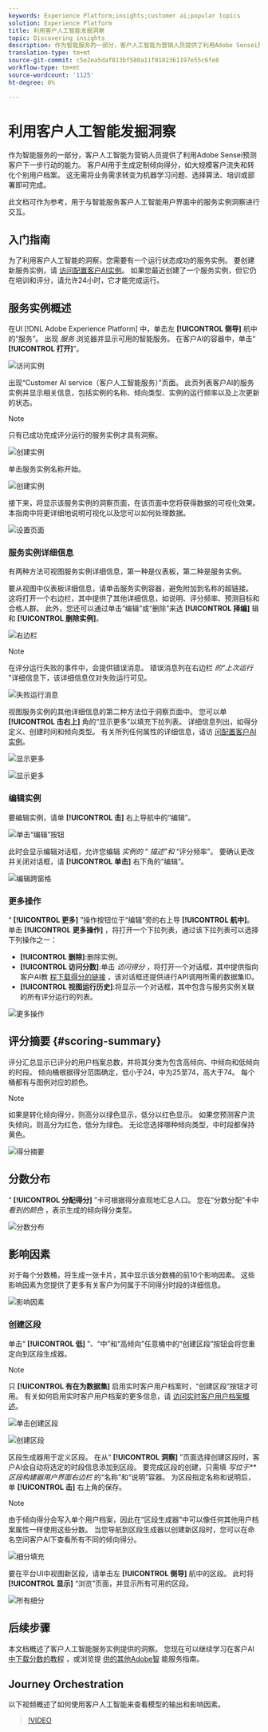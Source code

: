 ```yaml
---
keywords: Experience Platform;insights;customer ai;popular topics
solution: Experience Platform
title: 利用客户人工智能发掘洞察
topic: Discovering insights
description: 作为智能服务的一部分，客户人工智能为营销人员提供了利用Adobe Sensei预测客户下一步行动的能力。 客户AI用于生成定制倾向得分，如大规模客户流失和转化个别用户档案。 这无需将业务需求转变为机器学习问题、选择算法、培训或部署即可完成。
translation-type: tm+mt
source-git-commit: c5e2ea5daf813bf580a11f0182361197e55c6fe8
workflow-type: tm+mt
source-wordcount: '1125'
ht-degree: 0%

---
```



# 利用客户人工智能发掘洞察

作为智能服务的一部分，客户人工智能为营销人员提供了利用Adobe Sensei预测客户下一步行动的能力。 客户AI用于生成定制倾向得分，如大规模客户流失和转化个别用户档案。 这无需将业务需求转变为机器学习问题、选择算法、培训或部署即可完成。

此文档可作为参考，用于与智能服务客户人工智能用户界面中的服务实例洞察进行交互。

## 入门指南

为了利用客户人工智能的洞察，您需要有一个运行状态成功的服务实例。 要创建新服务实例，请 [访问配置客户AI实例](./configure.md)。 如果您最近创建了一个服务实例，但它仍在培训和评分，请允许24小时，它才能完成运行。

## 服务实例概述

在UI [!DNL Adobe Experience Platform] 中，单击左 **[!UICONTROL 侧导]** 航中的“服务”。 出现 *服务* 浏览器并显示可用的智能服务。 在客户AI的容器中，单击“ **[!UICONTROL 打开]**”。

![访问实例](../images/insights/navigate-to-service.png)

出现“Customer AI service（客户人工智能服务）”页面。 此页列表客户AI的服务实例并显示相关信息，包括实例的名称、倾向类型、实例的运行频率以及上次更新的状态。

>[!NOTE]
>
>只有已成功完成评分运行的服务实例才具有洞察。

![创建实例](../images/insights/dashboard.png)

单击服务实例名称开始。

![创建实例](../images/insights/click-the-name.png)

接下来，将显示该服务实例的洞察页面，在该页面中您将获得数据的可视化效果。 本指南中将更详细地说明可视化以及您可以如何处理数据。

![设置页面](../images/insights/landing-page.png)


### 服务实例详细信息

有两种方法可视图服务实例详细信息，第一种是仪表板，第二种是服务实例。

要从视图中仪表板详细信息，请单击服务实例容器，避免附加到名称的超链接。 这将打开一个右边栏，其中提供了其他详细信息，如说明、评分频率、预测目标和合格人群。 此外，您还可以通过单击“编辑”或“删除”来选 **[!UICONTROL 择编]** 辑和 **[!UICONTROL 删除实例]**。

![右边栏](../images/insights/success-run.png)

>[!NOTE]
>
>在评分运行失败的事件中，会提供错误消息。 错误消息列在右边栏 *的“上次运行* ”详细信息下，该详细信息仅对失败运行可见。

![失败运行消息](../images/insights/failed-run.png)

视图服务实例的其他详细信息的第二种方法位于洞察页面中。 您可以单 **[!UICONTROL 击右上]** 角的“显示更多”以填充下拉列表。 详细信息列出，如得分定义、创建时间和倾向类型。 有关所列任何属性的详细信息，请访 [问配置客户AI实例](./configure.md)。

![显示更多](../images/insights/landing-show-more.png)

![显示更多](../images/insights/show-more.png)

### 编辑实例

要编辑实例，请单 **[!UICONTROL 击]** 右上导航中的“编辑”。

![单击“编辑”按钮](../images/insights/edit-button.png)

此时会显示编辑对话框，允许您编辑 *实例的* “ *描述”和* “评分频率”。 要确认更改并关闭对话框，请 **[!UICONTROL 单击]** 右下角的“编辑”。

![编辑跨窗格](../images/insights/edit-instance.png)

### 更多操作

“ **[!UICONTROL 更多]** ”操作按钮位于“编辑”旁的右上导 **[!UICONTROL 航中]**。 单击 **[!UICONTROL 更多操作]** ，将打开一个下拉列表，通过该下拉列表可以选择下列操作之一：

- **[!UICONTROL 删除]**:删除实例。
- **[!UICONTROL 访问分数]**:单击 *访问得分* ，将打开一个对话框，其中提供指向客户AI教 [程下载得分的链接](./download-scores.md) ，该对话框还提供进行API调用所需的数据集ID。
- **[!UICONTROL 视图运行历史]**:将显示一个对话框，其中包含与服务实例关联的所有评分运行的列表。

![更多操作](../images/insights/more-actions.png)

## 评分摘要 {#scoring-summary}

评分汇总显示已评分的用户档案总数，并将其分类为包含高倾向、中倾向和低倾向的时段。 倾向桶根据得分范围确定，低小于24，中为25至74，高大于74。 每个桶都有与图例对应的颜色。

>[!NOTE]
>
>如果是转化倾向得分，则高分以绿色显示，低分以红色显示。 如果您预测客户流失倾向，则高分为红色，低分为绿色。 无论您选择哪种倾向类型，中时段都保持黄色。

![得分摘要](../images/insights/scoring-summary.png)

## 分数分布

“ **[!UICONTROL 分配得分]** ”卡可根据得分直观地汇总人口。 您在“分数分配”卡中 *看到的颜色* ，表示生成的倾向得分类型。

![分数分布](../images/insights/distribution-of-scores.png)

## 影响因素

对于每个分数桶，将生成一张卡片，其中显示该分数桶的前10个影响因素。 这些影响因素为您提供了更多有关客户为何属于不同得分时段的详细信息。

![影响因素](../images/insights/influential-factors.png)

### 创建区段

单击“ **[!UICONTROL 低]** ”、“中”和“高倾向”任意桶中的“创建区段”按钮会将您重定向到区段生成器。

>[!NOTE]
>
>只 **[!UICONTROL 有在为数据集]** 启用实时客户用户档案时，“创建区段”按钮才可用。 有关如何启用实时客户用户档案的更多信息，请 [访问实时客户用户档案概述](../../../rtcdp/overview.md)。

![单击创建区段](../images/insights/influential-factors-create-segment.png)

![创建区段](../images/insights/create-segment.png)

区段生成器用于定义区段。 在从“ **[!UICONTROL 洞察]** ”页面选择创建区段时，客户AI会自动将选定的时段信息添加到区段。 要完成区段的创建，只需填 *写位于**区段构建器用户界面右边栏* 的“名称”和“说明”容器。 为区段指定名称和说明后，单 **[!UICONTROL 击]** 右上角的保存。

>[!NOTE]
>
>由于倾向得分会写入单个用户档案，因此在“区段生成器”中可以像任何其他用户档案属性一样使用这些分数。 当您导航到区段生成器以创建新区段时，您可以在命名空间客户AI下查看所有不同的倾向得分。

![细分填充](../images/insights/segment-saving.png)

要在平台UI中视图新区段，请单击左 **[!UICONTROL 侧导]** 航中的区段。 此时将 **[!UICONTROL 显示]** “浏览”页面，并显示所有可用的区段。

![所有细分](../images/insights/Segments-dashboard.png)

## 后续步骤

本文档概述了客户人工智能服务实例提供的洞察。 您现在可以继续学习在客户AI [中下载分数的教程](./download-scores.md) ，或浏览提 [供的其他Adobe智](../../home.md) 能服务指南。

## Journey Orchestration

以下视频概述了如何使用客户人工智能来查看模型的输出和影响因素。

>[!VIDEO](https://video.tv.adobe.com/v/32666?learn=on&quality=12)